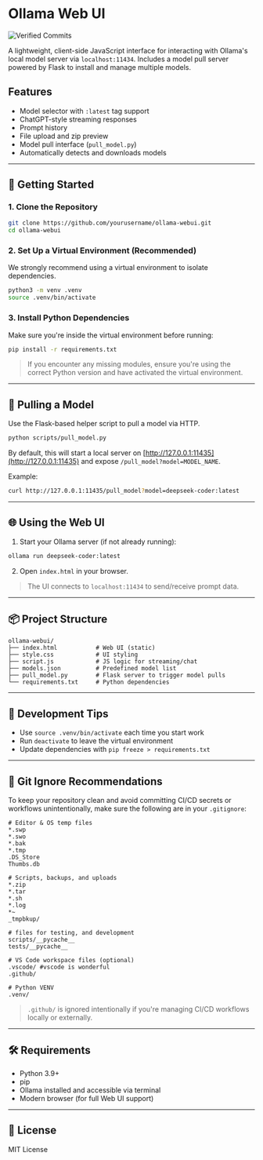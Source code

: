 # Ollama Web UI

![Verified Commits](https://img.shields.io/badge/commits-signed-blue?logo=gnupg&label=GPG%20Signed)

A lightweight, client-side JavaScript interface for interacting with Ollama's local model server via `localhost:11434`. Includes a model pull server powered by Flask to install and manage multiple models.

## Features

- Model selector with `:latest` tag support
- ChatGPT-style streaming responses
- Prompt history
- File upload and zip preview
- Model pull interface (`pull_model.py`)
- Automatically detects and downloads models

---

## 🚀 Getting Started

### 1. Clone the Repository

```bash
git clone https://github.com/yourusername/ollama-webui.git
cd ollama-webui
````

### 2. Set Up a Virtual Environment (Recommended)

We strongly recommend using a virtual environment to isolate dependencies.

```bash
python3 -m venv .venv
source .venv/bin/activate
```

### 3. Install Python Dependencies

Make sure you're inside the virtual environment before running:

```bash
pip install -r requirements.txt
```

> If you encounter any missing modules, ensure you're using the correct Python version and have activated the virtual environment.

---

## 🧠 Pulling a Model

Use the Flask-based helper script to pull a model via HTTP.

```bash
python scripts/pull_model.py
```

By default, this will start a local server on [http://127.0.0.1:11435](http://127.0.0.1:11435) and expose `/pull_model?model=MODEL_NAME`.

Example:

```bash
curl http://127.0.0.1:11435/pull_model?model=deepseek-coder:latest
```

---

## 🌐 Using the Web UI

1. Start your Ollama server (if not already running):

```bash
ollama run deepseek-coder:latest
```

2. Open `index.html` in your browser.

> The UI connects to `localhost:11434` to send/receive prompt data.

---

## 📦 Project Structure

```
ollama-webui/
├── index.html           # Web UI (static)
├── style.css            # UI styling
├── script.js            # JS logic for streaming/chat
├── models.json          # Predefined model list
├── pull_model.py        # Flask server to trigger model pulls
└── requirements.txt     # Python dependencies
```

---

## 🔧 Development Tips

* Use `source .venv/bin/activate` each time you start work
* Run `deactivate` to leave the virtual environment
* Update dependencies with `pip freeze > requirements.txt`

---

## 📁 Git Ignore Recommendations

To keep your repository clean and avoid committing CI/CD secrets or workflows unintentionally, make sure the following are in your `.gitignore`:

```
# Editor & OS temp files
*.swp
*.swo
*.bak
*.tmp
.DS_Store
Thumbs.db

# Scripts, backups, and uploads
*.zip
*.tar
*.sh
*.log
*~
_tmpbkup/

# files for testing, and development
scripts/__pycache__
tests/__pycache__

# VS Code workspace files (optional)
.vscode/ #vscode is wonderful
.github/

# Python VENV
.venv/
```

> `.github/` is ignored intentionally if you're managing CI/CD workflows locally or externally.

---

## 🛠️ Requirements

* Python 3.9+
* pip
* Ollama installed and accessible via terminal
* Modern browser (for full Web UI support)

---

## 📜 License

MIT License



